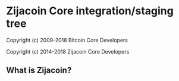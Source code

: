 Zijacoin Core integration/staging tree
=====================================

Copyright (c) 2009-2018 Bitcoin Core Developers

Copyright (c) 2014-2018 Zijacoin Core Developers

What is Zijacoin?
----------------


